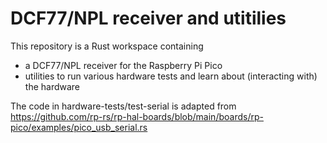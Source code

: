 # DCF77/NPL receiver and utitilies #

This repository is a Rust workspace containing
- a DCF77/NPL receiver for the Raspberry Pi Pico
- utilities to run various hardware tests and learn about (interacting with) the hardware

The code in hardware-tests/test-serial is adapted from https://github.com/rp-rs/rp-hal-boards/blob/main/boards/rp-pico/examples/pico_usb_serial.rs
